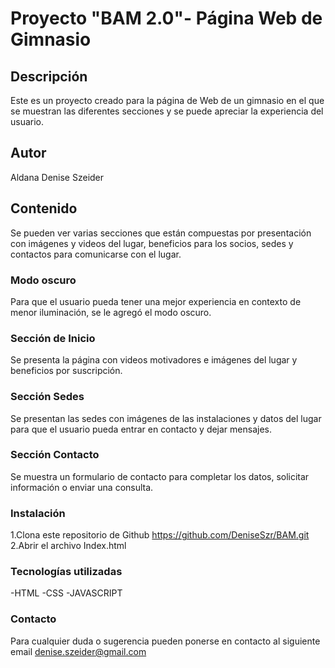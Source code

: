
# Proyecto "BAM 2.0"- Página Web de Gimnasio

## Descripción
Este es un proyecto creado para la página de Web de un gimnasio en el que se muestran las diferentes secciones y se puede apreciar la experiencia del usuario.

## Autor
Aldana Denise Szeider

## Contenido
Se pueden ver varias secciones que están compuestas por presentación con imágenes y videos del lugar, beneficios para los socios, sedes y contactos para comunicarse con el lugar.

### Modo oscuro
Para que el usuario pueda tener una mejor experiencia en contexto de menor iluminación, se le agregó el modo oscuro.

### Sección de Inicio
Se presenta la página con videos motivadores e imágenes del lugar y beneficios por suscripción.

### Sección Sedes
Se presentan las sedes con imágenes de las instalaciones y datos del lugar para que el usuario pueda entrar en contacto y dejar mensajes.

### Sección Contacto
Se muestra un formulario de contacto para completar los datos, solicitar información o enviar una consulta.

### Instalación
1.Clona este repositorio de Github https://github.com/DeniseSzr/BAM.git
2.Abrir el archivo Index.html

### Tecnologías utilizadas
-HTML
-CSS
-JAVASCRIPT

### Contacto
Para cualquier duda o sugerencia pueden ponerse en contacto al siguiente email denise.szeider@gmail.com
